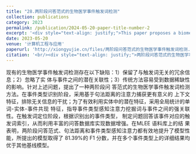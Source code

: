 ```yaml
---
title: "28.两阶段问答范式的生物医学事件触发词检测"
collection: publications
category: 2023
permalink: /publication/2024-05-20-paper-title-number-2
excerpt: '<div style="text-align: justify;">This paper proposes a biomedical event trigger detection method based on a two - stage question - answering paradigm. It uses syntactic - distance - based attention and word - entity - event co - occurrence features to address existing problems in trigger detection. Experiments on the MLEE corpus show that the model outperforms baseline models, with an F1 - score of 81.39%, and the author also plans to explore further improvements in the future.</div>'
date: 2023-05-20
venue: '计算机工程与应用'
paperurl: 'http://xiongyujie.cn/files/两阶段问答范式的生物医学事件触发词检测.pdf'
citation: '<br/><div style="text-align: justify;">两阶段问答范式的生物医学事件触发词检测, 行帅，熊玉洁*，苏前敏*，黄继汉, 计算机工程与应用, 2024, 60(10):121-131</div>'
---
```


<div style="text-align: justify;">现有的生物医学事件触发词检测存在以下缺陷：1）保留了与触发词无关的冗余信息；2）忽略了实 体与事件之间的潜在关联性；3）传统方法容易受到数据稀缺性的影响。针对上述问题，提出了一种两阶段问 答范式的生物医学事件触发词检测方法。在事件类型识别阶段，采用基于句法距离的注意力捕获更有意义的 上下文特征，排除无关信息的干扰；为了有效利用实体中的潜在特征，采用全局统计的单词-实体-事件共现 特征，指导事件类型感知注意力挖掘词与事件之间的强关联性。在触发词定位阶段，根据识别出的事件类型， 制定问题回答该事件对应的触发词索引，从而利用丰富的问答数据库实现数据增强。在MLEE 语料库上的结 果表明，两阶段问答范式、句法距离和事件类型感知注意力都有效地提升了模型性能，所提出的模型取得了 81.39%的 F1 分数，并在多个事件类型上的详细结果均优于其他基线模型。</div>
<br/>
